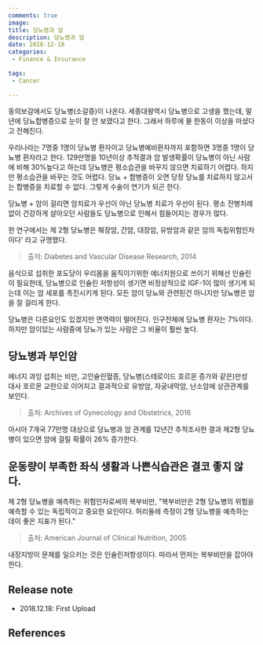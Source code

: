 ```yaml
---
comments: true
image:
title: 당뇨병과 암
description: 당뇨병과 암
date: 2018-12-18
categories:
 - Finance & Insurance

tags:
 - Cancer

---
```


동의보감에서도 당뇨병(소갈증)이 나온다. 세종대왕역시 당뇨병으로 고생을 했는데, 말년에 당뇨합병증으로 눈이 잘 안 보였다고 한다. 그래서 하루에 물 한동이 이상을 마셨다고 전해진다.

우리나라는 7명중 1명이 당뇨병 환자이고 당뇨병예비환자까지 포함하면 3명중 1명이 당뇨병 환자라고 한다. 129만명을 10년이상 추적결과 암 발생확률이 당뇨병이 아닌 사람에 비해 30%높다고 하는데 당뇨병은 평소습관을 바꾸지 않으면 치료하기 어렵다. 하지만 평소습관을 바꾸는 것도 어렵다. 당뇨 + 합병증이 오면 당장 당뇨를 치료하지 않고서는 합병증을 치료할 수 없다. 그렇게 수술이 연기가 되곤 한다.

당뇨병 + 암이 걸리면 암치료가 우선이 아닌 당뇨병 치료가 우선이 된다. 평소 잔병치례없이 건강하게 살아오던 사람들도 당뇨병으로 인해서 힘들어지는 경우가 많다.

한 연구에서는 제 2형 당뇨병은 췌장암, 간암, 대장암, 유방암과 같은 암의 독립위험인자이다' 라고 규명했다.
> 출저: Diabetes and Vascular Disease Research, 2014

음식으로 섭취한 포도당이 우리몸을 움직이기위한 에너지원으로 쓰이기 위해선 인슐린이 필요한데, 당뇨병으로 인슐린 저항성이 생기면 비정상적으로 IGF-1이 많이 생기게 되는데 이는 암 세포를 촉진시키게 된다. 모든 암이 당뇨와 관련된건 아니지만 당뇨병은 암을 잘 걸리게 한다.

당뇨병은 다른요인도 있겠지만 면역력이 떨어진다. 인구전체에 당뇨병 환자는 7%이다. 하지만 암이있는 사람중에 당뇨가 있는 사람은 그 비율이 훨씬 높다.

## 당뇨병과 부인암

에너지 과잉 섭취는 비만, 고인슐린혈증, 당뇨병(스테로이드 호르몬 증가와 같은)만성 대사 호르몬 교란으로 이어지고 결과적으로 유방암, 자궁내막암, 난소암에 상관관계를 보인다.
> 출처: Archives of Gynecology and Obstetrics, 2016

아시아 7개국 77만명 대상으로 당뇨병과 암 관계를 12년간 추적조사한 결과 제2형 당뇨병이 있으면 암에 걸릴 확률이 26% 증가한다.

## 운동량이 부족한 좌식 생활과 나쁜식습관은 결코 좋지 않다.

제 2형 당뇨병을 예측하는 위험인자로써의 복부비만, "복부비만은 2형 당뇨병의 위험을 예측할 수 있는 독립적이고 중요한 요인이다. 허리둘레 측정이 2형 당뇨병을 예측하는 데이 좋은 지표가 된다."
> 출처: American Journal of Clinical Nutrition, 2005

내장지방이 문제를 일으키는 것은 인슐린저항성이다. 따라서 먼저는 복부비만을 잡아야 한다.

## Release note
- 2018.12.18: First Upload

## References